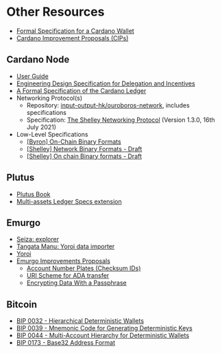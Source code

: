 # Other Resources

- [Formal Specification for a Cardano Wallet](https://github.com/input-output-hk/cardano-wallet/blob/master/specifications/wallet/formal-specification-for-a-cardano-wallet.pdf)
- [Cardano Improvement Proposals (CIPs)](https://cips.cardano.org/)

## Cardano Node

- [User Guide](https://docs.cardano.org/en/latest/)
- [Engineering Design Specification for Delegation and Incentives](https://hydra.iohk.io/build/902246/download/1/delegation_design_spec.pdf)
- [A Formal Specification of the Cardano Ledger](https://hydra.iohk.io/build/1224753/download/1/ledger-spec.pdf)
- Networking Protocol(s)
  - Repository: [input-output-hk/ouroboros-network](https://github.com/input-output-hk/ouroboros-network), includes specifications
  - Specification: [The Shelley Networking Protocol](https://hydra.iohk.io/build/6955704/download/2/network-spec.pdf) (Version 1.3.0, 16th July 2021)
- Low-Level Specifications
  - [[Byron] On-Chain Binary Formats](https://github.com/input-output-hk/cardano-sl/blob/master/docs/on-the-wire/current-spec.cddl)
  - [[Shelley] Network Binary Formats - Draft](https://github.com/input-output-hk/ouroboros-network/blob/master/ouroboros-network/test/messages.cddl)
  - [[Shelley] On chain Binary formats - Draft](https://github.com/input-output-hk/cardano-ledger/blob/master/shelley/chain-and-ledger/cddl-spec/shelley.cddl#L32)

## Plutus

- [Plutus Book](https://plutus-book.surge.sh)
- [Multi-assets Ledger Specs extension](https://hydra.iohk.io/job/Cardano/cardano-ledger-specs/specs.shelley-mc/latest/download/1/multi-asset.pdf)

## Emurgo

- [Seiza: explorer](https://www.seiza.com/)
- [Tangata Manu: Yoroi data importer](https://github.com/Emurgo/tangata-manu)
- [Yoroi](https://github.com/Emurgo/yoroi-frontend)
- [Emurgo Improvements Proposals](https://github.com/Emurgo/EmIPs/tree/master/specs)
  - [Account Number Plates (Checksum IDs)](https://github.com/Emurgo/EmIPs/blob/master/specs/emip-001.md)
  - [URI Scheme for ADA transfer](https://github.com/Emurgo/EmIPs/blob/master/specs/emip-002.md)
  - [Encrypting Data With a Passphrase](https://github.com/Emurgo/EmIPs/blob/master/specs/emip-003.md)

## Bitcoin

- [BIP 0032 - Hierarchical Deterministic Wallets](https://github.com/bitcoin/bips/blob/master/bip-0032.mediawiki)
- [BIP 0039 - Mnemonic Code for Generating Deterministic Keys](https://github.com/bitcoin/bips/blob/master/bip-0039.mediawiki)
- [BIP 0044 - Multi-Account Hierarchy for Deterministic Wallets](https://github.com/bitcoin/bips/blob/master/bip-0044.mediawiki)
- [BIP 0173 - Base32 Address Format](https://github.com/bitcoin/bips/blob/master/bip-0173.mediawiki)
